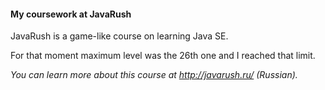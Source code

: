 <h4>My coursework at JavaRush</h4>

<h7>JavaRush is a game-like course on learning Java SE.</h7>

<h7>For that moment maximum level was the 26th one and I reached that limit.</h7>

<h10>*You can learn more about this course at http://javarush.ru/ (Russian).*</h10>


